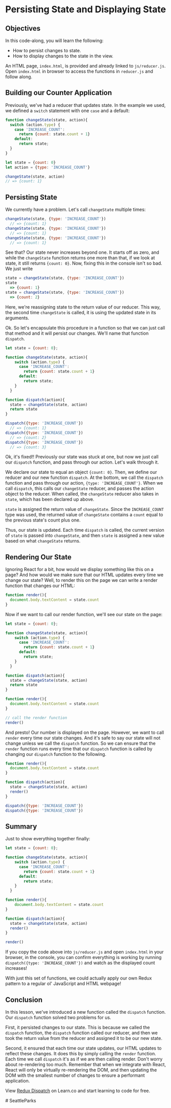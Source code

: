 # Persisting State and Displaying State

## Objectives

In this code-along, you will learn the following:

* How to persist changes to state.
* How to display changes to the state in the view.

An HTML page, `index.html`, is provided and already linked to `js/reducer.js`.
Open `index.html` in browser to access the functions in `reducer.js` and follow
along.

## Building our Counter Application

Previously, we've had a reducer that updates state. In the example we used, we
defined a `switch` statement with one `case` and a default:

```javascript
function changeState(state, action){
  switch (action.type) {
    case 'INCREASE_COUNT':
      return {count: state.count + 1}
    default:
      return state;
  }
}

let state = {count: 0}
let action = {type: 'INCREASE_COUNT'}

changeState(state, action)
// => {count: 1}
```

## Persisting State

We currently have a problem.  Let's call `changeState` multiple times:

```javascript
changeState(state, {type: 'INCREASE_COUNT'})
  // => {count: 1}
changeState(state, {type: 'INCREASE_COUNT'})
  // => {count: 1}
changeState(state, {type: 'INCREASE_COUNT'})
  // => {count: 1}
```

See that? Our state never increases beyond one.  It starts off as zero, and
while the `changeState` function returns one more than that, if we look at
state, it still returns `{count: 0}`.  Now, fixing this in the console isn't so
bad.  We just write

```javascript
state = changeState(state, {type: 'INCREASE_COUNT'})
state
  => {count: 1}
state = changeState(state, {type: 'INCREASE_COUNT'})
  => {count: 2}
```

Here, we're reassigning state to the return value of our reducer. This way, the
second time `changeState` is called, it is using the updated state in its
arguments.

Ok.  So let's encapsulate this procedure in a function so that we can just call
that method and it will persist our changes.  We'll name that function
`dispatch`.  

```javascript
let state = {count: 0};

function changeState(state, action){
    switch (action.type) {
      case 'INCREASE_COUNT':
        return {count: state.count + 1}
      default:
        return state;
    }
  }

function dispatch(action){
  state = changeState(state, action)
  return state
}

dispatch({type: 'INCREASE_COUNT'})
  // => {count: 1}
dispatch({type: 'INCREASE_COUNT'})
  // => {count: 2}
dispatch({type: 'INCREASE_COUNT'})
  // => {count: 3}
```

Ok, it's fixed!!  Previously our state was stuck at one, but now we just call
our `dispatch` function, and pass through our action.  Let's walk through it.

We declare our state to equal an object `{count: 0}`.  Then, we define our
reducer and our new function `dispatch`.  At the bottom, we call the `dispatch`
function and pass through our action, `{type: 'INCREASE_COUNT'}`.  When we call
`dispatch`, this calls our `changeState` reducer, and passes the action object
to the reducer.  When called, the `changeState` reducer also takes in `state`,
which has been declared up above.  

`state` is assigned the return value of `changeState`. Since the
`INCREASE_COUNT` type was used, the returned value of `changeState` contains a
`count` equal to the previous state's count plus one.

Thus, our state is updated. Each time `dispatch` is called, the current version of
`state` is passed into `changeState`, and then `state` is assigned a new value based
on what `changeState` returns.

## Rendering Our State

Ignoring React for a bit, how would we display something like this on a page?
And how would we make sure that our HTML updates every time we change our state?
Well, to render this on the page we can write a render function that changes our
HTML:

```javascript
function render(){
  document.body.textContent = state.count
}
```

Now if we want to call our render function, we'll see our state on the page:

```javascript
let state = {count: 0};

function changeState(state, action){
    switch (action.type) {
      case 'INCREASE_COUNT':
        return {count: state.count + 1}
      default:
        return state;
    }
  }

function dispatch(action){
  state = changeState(state, action)
  return state
}

function render(){
  document.body.textContent = state.count
}

// call the render function
render()
```

And presto! Our number is displayed on the page.  However, we want to call
`render` every time our state changes.  And it's safe to say our state will not
change unless we call the `dispatch` function.  So we can ensure that the
`render` function runs every time that our `dispatch` function is called by
changing our `dispatch` function to the following.

```javascript
function render(){
  document.body.textContent = state.count
}

function dispatch(action){
  state = changeState(state, action)
  render()
}

dispatch({type: 'INCREASE_COUNT'})
dispatch({type: 'INCREASE_COUNT'})
```

## Summary

Just to show everything together finally:

```js
let state = {count: 0};

function changeState(state, action){
    switch (action.type) {
      case 'INCREASE_COUNT':
        return {count: state.count + 1}
      default:
        return state;
    }
  }

function render(){
    document.body.textContent = state.count
}

function dispatch(action){
  state = changeState(state, action)
  render()
}

render()
```

If you copy the code above into `js/reducer.js` and open `index.html` in 
your browser, in the console, you can confirm everything is working by running `dispatch({type: 'INCREASE_COUNT'})` and watch as the displayed
count increases!

With just this set of functions, we could actually apply our own Redux pattern
to a regular ol' JavaScript and HTML webpage!

## Conclusion

In this lesson, we've introduced a new function called the `dispatch` function.
Our `dispatch` function solved two problems for us.

First, it persisted changes to our state.  This is because we called the
`dispatch` function, the `dispatch` function called our reducer, and then we
took the return value from the reducer and assigned it to be our new state.

Second, it ensured that each time our state updates, our HTML updates to reflect
these changes.  It does this by simply calling the `render` function.  Each time
we call `dispatch` it's as if we are then calling render.  Don't worry about
re-rendering too much.  Remember that when we integrate with React, React will
only be virtually re-rendering the DOM, and then updating the DOM with the
smallest number of changes to ensure a performant application.

<p class='util--hide'>View <a href='https://learn.co/lessons/redux-dispatch'>Redux Dispatch</a> on Learn.co and start learning to code for free.</p>
# SeattleParks
